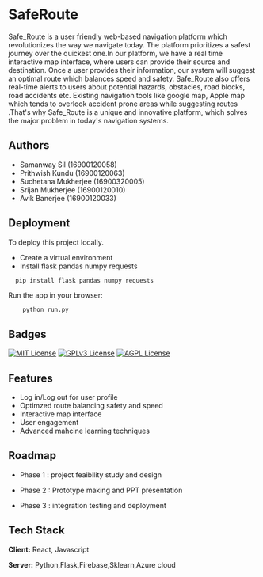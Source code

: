 
# SafeRoute

Safe_Route is a user friendly web-based navigation platform which revolutionizes the way we navigate today. The platform prioritizes a safest journey over the quickest one.In our platform, we have a real time interactive map interface, where users can provide their source and destination. Once a user provides their information, our system will suggest an optimal route which balances speed and safety. Safe_Route also offers real-time alerts to users about potential hazards, obstacles, road blocks, road accidents etc. Existing navigation tools like google map, Apple map which tends to overlook accident prone areas while suggesting routes .That's why Safe_Route is a unique and innovative platform, which solves the major problem in today's navigation systems.



## Authors

- Samanway Sil    (16900120058)
- Prithwish Kundu		(16900120063)
-  Suchetana Mukherjee 	(16900320005)
- Srijan Mukherjee		(16900120010)
- Avik Banerjee 			(16900120033)

## Deployment

To deploy this project locally.

* Create a virtual environment
* Install flask pandas numpy requests

```bash
  pip install flask pandas numpy requests
```
Run the app in your browser:
```
    python run.py
```




## Badges

[![MIT License](https://img.shields.io/badge/License-MIT-green.svg)](https://choosealicense.com/licenses/mit/)
[![GPLv3 License](https://img.shields.io/badge/License-GPL%20v3-yellow.svg)](https://opensource.org/licenses/)
[![AGPL License](https://img.shields.io/badge/license-AGPL-blue.svg)](http://www.gnu.org/licenses/agpl-3.0)


## Features

- Log in/Log out for user profile
- Optimzed route balancing safety and speed
- Interactive map interface
- User engagement
- Advanced mahcine learning techniques


## Roadmap

- Phase 1 : project feaibility study and design

- Phase 2 : Prototype making and PPT presentation

- Phase 3 : integration testing and deployment


## Tech Stack

**Client:** React, Javascript

**Server:** Python,Flask,Firebase,Sklearn,Azure cloud

